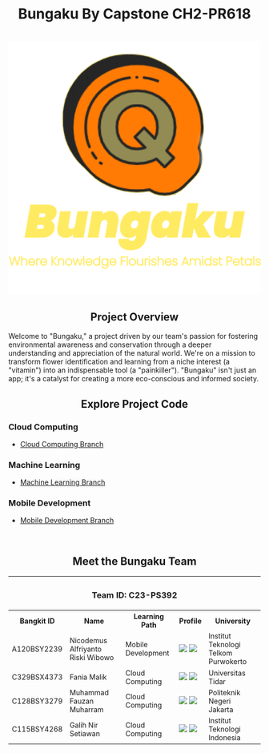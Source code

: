 <div align="center"> <h1> Bungaku By Capstone CH2-PR618 <h1> </div>

![Capstone CH2-PR618](./bungaku.png)

<div align="center"> <h2> Project Overview </h2> </div>

Welcome to "Bungaku," a project driven by our team's passion for fostering environmental awareness and conservation through a deeper understanding and appreciation of the natural world. We're on a mission to transform flower identification and learning from a niche interest (a "vitamin") into an indispensable tool (a "painkiller"). "Bungaku" isn't just an app; it's a catalyst for creating a more eco-conscious and informed society.

<div align="center">
  <h2>Explore Project Code</h2>
</div>

### Cloud Computing
- [Cloud Computing Branch](https://github.com/Fauzanmhr/Bungaku/tree/cloud-computing)

### Machine Learning
- [Machine Learning Branch](https://github.com/Fauzanmhr/Bungaku/tree/machine-learning)

### Mobile Development
- [Mobile Development Branch](https://github.com/Fauzanmhr/Bungaku/tree/mobile-development)

<br>

<div align="center"> <h2>Meet the Bungaku Team</h2> </div>

<div align="center">
 
  <table align="center">
    <tr>
     <th colspan="5">
    <h3 align="center">Team ID: C23-PS392</h3>
  </th>
</tr>
      <th>Bangkit ID</th>
      <th>Name</th>
      <th>Learning Path</th>
      <th>Profile</th>
      <th>University</th>
    </tr>
    <tr>
      <td>A120BSY2239</td>
      <td>Nicodemus Alfriyanto Riski Wibowo</td>
      <td>Mobile Development</td>
      <td>
        <a href="https://www.linkedin.com/in/nicodemusalf/"><img src="https://img.shields.io/badge/linkedin-%230077B5.svg?style=for-the-badge&logo=linkedin&logoColor=white"></a>
        <a href="https://github.com/ncccdms"><img src="https://img.shields.io/badge/github-121013?style=for-the-badge&logo=github&logoColor=white"></a>
      </td>
      <td>Institut Teknologi Telkom Purwokerto</td>
    </tr>
    <tr>
      <td>C329BSX4373</td>
      <td>Fania Malik</td>
      <td>Cloud Computing</td>
      <td>
        <a href="https://www.linkedin.com/in/faniamalik"><img src="https://img.shields.io/badge/linkedin-%230077B5.svg?style=for-the-badge&logo=linkedin&logoColor=white"></a>
        <a href="https://github.com/FaniaMalik"><img src="https://img.shields.io/badge/github-121013?style=for-the-badge&logo=github&logoColor=white"></a>
      </td>
      <td>Universitas Tidar</td>
    </tr>
    <tr>
      <td>C128BSY3279</td>
      <td>Muhammad Fauzan Muharram</td>
      <td>Cloud Computing</td>
      <td>
        <a href="https://www.linkedin.com/in/fauzanmhr"><img src="https://img.shields.io/badge/linkedin-%230077B5.svg?style=for-the-badge&logo=linkedin&logoColor=white"></a>
        <a href="https://github.com/Fauzanmhr"><img src="https://img.shields.io/badge/github-121013?style=for-the-badge&logo=github&logoColor=white"></a>
      </td>
      <td>Politeknik Negeri Jakarta</td>
    </tr>
    <tr>
      <td>C115BSY4268</td>
      <td>Galih Nir Setiawan</td>
      <td>Cloud Computing</td>
      <td>
        <a href="https://www.linkedin.com/in/galihnirsetiawan"><img src="https://img.shields.io/badge/linkedin-%230077B5.svg?style=for-the-badge&logo=linkedin&logoColor=white"></a>
        <a href="https://github.com/your_github_profile"><img src="https://img.shields.io/badge/github-121013?style=for-the-badge&logo=github&logoColor=white"></a>
      </td>
      <td>Institut Teknologi Indonesia</td>
    </tr>
  </table>
</div>